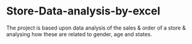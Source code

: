 # Store-Data-analysis-by-excel
The project is based upon data analysis of the sales &amp; order of a store &amp; analysing how these are related to gender, age and states. 
